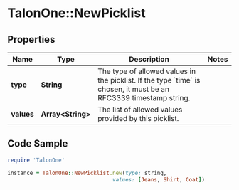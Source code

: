 # TalonOne::NewPicklist

## Properties

Name | Type | Description | Notes
------------ | ------------- | ------------- | -------------
**type** | **String** | The type of allowed values in the picklist. If the type &#x60;time&#x60; is chosen, it must be an RFC3339 timestamp string. | 
**values** | **Array&lt;String&gt;** | The list of allowed values provided by this picklist. | 

## Code Sample

```ruby
require 'TalonOne'

instance = TalonOne::NewPicklist.new(type: string,
                                 values: [Jeans, Shirt, Coat])
```


